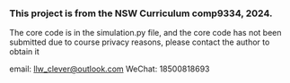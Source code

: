 ### This project is from the NSW Curriculum comp9334, 2024.

The core code is in the simulation.py file, and the core code has not been submitted due to course privacy reasons, please contact the author to obtain it

email: llw_clever@outlook.com
WeChat: 18500818693
